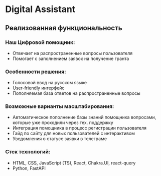 # Digital Assistant
## Реализованная функциональность

### Наш Цифровой помощник:
- Отвечает на распространенные вопросы пользователя
- Помогает с заполнением заявок на получение гранта

### Особенности решения:
- Голосовой ввод на русском языке
- User-friendly интерфейс
- Пополняемая база ответов на распространенные вопросы

### Возможные варианты масштабирования:
- Автоматическое пополнение базы знаний помощника вопросами, которые уже проходили через тех. поддержку
- Интеграция помощника в процесс регистрации пользователя
- Гайд по сайту для новых пользователей с интерактивом
- Уведомления о статусе заявки в телеграме

### Стек технологий:
- HTML, CSS, JavaScript (TS), React, Chakra.UI, react-query
- Python, FastAPI
